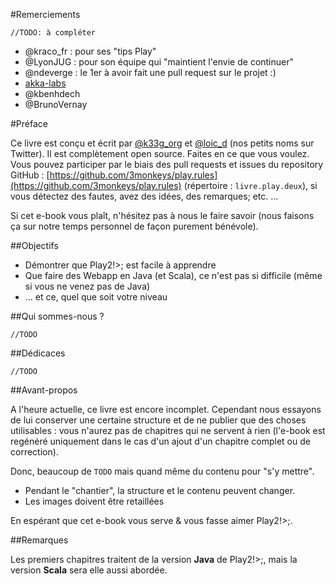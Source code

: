 #Remerciements

	//TODO: à compléter

- @kraco_fr : pour ses "tips Play"
- @LyonJUG : pour son équipe qui "maintient l'envie de continuer"
- @ndeverge : le 1er à avoir fait une pull request sur le projet :)
- [akka-labs](https://github.com/akka-labs)
- @kbenhdech
- @BrunoVernay

#Préface

Ce livre est conçu et écrit par [@k33g_org](http://www.twitter.com/k33g_org) et [@loic_d](http://www.twitter.com/loic_d) (nos petits noms sur Twitter).
Il est complètement open source. Faites en ce que vous voulez. Vous pouvez participer par le biais des pull requests et issues du repository GitHub : [https://github.com/3monkeys/play.rules](https://github.com/3monkeys/play.rules) (répertoire : `livre.play.deux`), si vous détectez des fautes, avez des idées, des remarques; etc. ... 

Si cet e-book vous plaît, n'hésitez pas à nous le faire savoir (nous faisons ça sur notre temps personnel de façon purement bénévole).




##Objectifs

- Démontrer que Play2!>; est facile à apprendre
- Que faire des Webapp en Java (et Scala), ce n'est pas si difficile (même si vous ne venez pas de Java)
- ... et ce, quel que soit votre niveau

##Qui sommes-nous ?

	//TODO

##Dédicaces

	//TODO

##Avant-propos

A l'heure actuelle, ce livre est encore incomplet. Cependant nous essayons de lui conserver une certaine structure et de ne publier que des choses utilisables : vous n'aurez pas de chapitres qui ne servent à rien (l'e-book est regénéré uniquement dans le cas d'un ajout d'un chapitre complet ou de correction). 

Donc, beaucoup de `TODO` mais quand même du contenu pour "s'y mettre".

- Pendant le "chantier", la structure et le contenu peuvent changer.
- Les images doivent être retaillées

En espérant que cet e-book vous serve & vous fasse aimer Play2!>;.

##Remarques 

Les premiers chapitres traitent de la version **Java** de Play2!>;, mais la version **Scala** sera elle aussi abordée.

